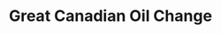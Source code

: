 ---
title: "Great Canadian Oil Change"
url: /okotoks/great-canadian-oil-change/
shop: car repair
---